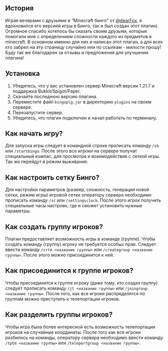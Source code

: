 ## История
Играя вечерами с друзьями в “Minecraft бинго” от [@dearFox](https://github.com/DearFox), я вдохновился его версией игры в Бинго, так и был создан этот плагин). Огромное спасибо хотелось бы сказать своим друзьям, которые помогали мне с определением сложности каждого из предметов в minecraft. В основном именно для них и написан этот плагин, а для всех кто забрел на эту страницу случайно или по ссылкам - милости прошу! Буду так же благодарен за отзывы и предложения для улучшения плагина!

## Установка
1. Убедитесь, что у вас установлен сервер Minecraft версии 1.21.7 и поддержка Bukkit/Spigot/Paper.
2. Скачайте последнюю версию плагина.
3. Переместите файл `bingoplg.jar` в директорию `plugins` на своем сервере.
4. Перезапустите сервер.
5. Убедитесь, что плагин подключен и начал работать по терминалу.

## Как начать игру?
Для запуска игры следует в командной строке прописать команду `/sb` или `/startbingo`. После этого все игроки на сервере получат специальный компас, для просмотра и взаимодействия с сеткой игры. Так же перейдут в режим выживания.

## Как настроить сетку Бинго?
Для настройки параметров (размер, сложность, генерация новой сетки, режим игры) игровой сетки оператору сервера необходимо прописать команду `/sc`  или `/settingsclock`. После этого игрок получить специальные часы настроек, где и сможет установить нужные параметры.

## Как создать группу игроков?
Плагин предоставляет возможность игры в команде (группе). Чтобы создать команду (группу) игроку не требуется особых прав. Следует ввести команду `/crtm <название группы>` или `/creategroup <название группы>`. После этого можно присоединится к ней.

## Как присоединится к группе игроков?
Чтобы присоединится к группе игроку (даже тому, кто создал группу) следует прописать команду `/jt <название группы>` или `/joingroup <название группы>`. После того, как все игроки распределятся по группам можно приступить к телепортации игроков. 

## Как разделить группы игроков?
Чтобы игра была более интересной есть возможность телепортации игроков на случайные координаты. После того как все игроки разбились на команды, оператору сервера необходимо ввести команду `/tptm <название группы>` или `/teleportgroup <название группы>`.
